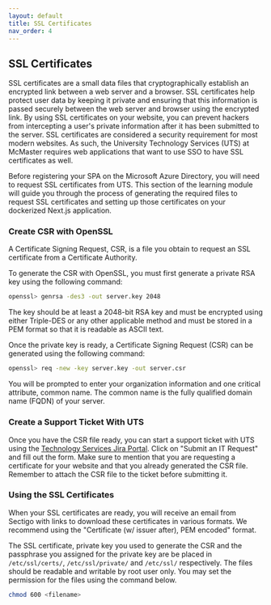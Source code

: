 ```yaml
---
layout: default
title: SSL Certificates
nav_order: 4
---
```


## SSL Certificates

SSL certificates are a small data files that cryptographically establish an encrypted link between a web server and a browser. SSL certificates help protect user data by keeping it private and ensuring that this information is passed securely between the web server and browser using the encrypted link. By using SSL certificates on your website, you can prevent hackers from intercepting a user's private information after it has been submitted to the server. SSL certificates are considered a security requirement for most modern websites. As such, the University Technology Services (UTS) at McMaster requires web applications that want to use SSO to have SSL certificates as well. 

Before registering your SPA on the Microsoft Azure Directory, you will need to request SSL certificates from UTS. This section of the learning module will guide you through the process of generating the required files to request SSL certificates and setting up those certificates on your dockerized Next.js application. 

### Create CSR with OpenSSL

A Certificate Signing Request, CSR, is a file you obtain to request an SSL certificate from a Certificate Authority.

To generate the CSR with OpenSSL, you must first generate a private RSA key using the following command:  

```bash
openssl> genrsa -des3 -out server.key 2048
```

The key should be at least a 2048-bit RSA key and must be encrypted using either Triple-DES or any other applicable method and must be stored in a PEM format so that it is readable as ASCII text.

Once the private key is ready, a Certificate Signing Request (CSR) can be generated using the following command:  

```bash
openssl> req -new -key server.key -out server.csr
```

You will be prompted to enter your organization information and one critical attribute, common name. The common name is the fully qualified domain name (FQDN) of your server.

### Create a Support Ticket With UTS

Once you have the CSR file ready, you can start a support ticket with UTS using the [Technology Services Jira Portal](https://macservicedesk.mcmaster.ca/plugins/servlet/desk/portal/742). Click on "Submit an IT Request" and fill out the form. Make sure to mention that you are requesting a certificate for your website and that you already generated the CSR file. Remember to attach the CSR file to the ticket before submitting it. 

### Using the SSL Certificates

When your SSL certificates are ready, you will receive an email from Sectigo with links to download these certificates in various formats. We recommend using the "Certificate (w/ issuer after), PEM encoded" format.  

The SSL certificate, private key you used to generate the CSR and the passphrase you assigned for the private key are be placed in `/etc/ssl/certs/`, `/etc/ssl/private/` and `/etc/ssl/` respectively. The files should be readable and writable by root user only. You may set the permission for the files using the command below.  

```bash
chmod 600 <filename>
```
